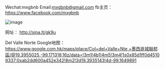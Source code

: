 

Wechat:mxgbnb
Email:mxgbnb@gmail.com
fb主页：https://www.facebook.com/mxgbnb

![image](https://i.imgur.com/hjixYjH.jpg)

网址：
http://sina.lt/gk9u



Del Valle Norte Google地图：
https://www.google.com.hk/maps/place/Col+del+Valle+Nte,+墨西哥城聯邦區/@19.3955025,-99.171318,16z/data=!3m1!4b1!4m5!3m4!1s0x85d1ff0d45109337:0xab2dd600a452e342!8m2!3d19.3935143!4d-99.1649891
